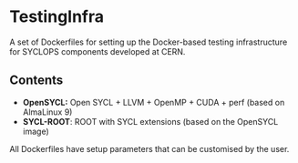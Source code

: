 # TestingInfra
A set of Dockerfiles for setting up the Docker-based testing infrastructure for SYCLOPS components developed at CERN.

## Contents
* **OpenSYCL:** Open SYCL + LLVM + OpenMP + CUDA + perf (based on AlmaLinux 9)
* **SYCL-ROOT**: ROOT with SYCL extensions (based on the OpenSYCL image)

All Dockerfiles have setup parameters that can be customised by the user.
